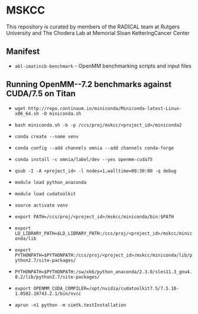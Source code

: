 # MSKCC

This repository is curated by members of the RADICAL team at Rutgers University and The Chodera Lab at Memorial Sloan KetteringCancer Center 

## Manifest

* `abl-imatinib-benchmark` - OpenMM benchmarking scripts and input files

## Running OpenMM--7.2 benchmarks against CUDA/7.5 on Titan 

* `wget http://repo.continuum.io/miniconda/Miniconda-latest-Linux-x86_64.sh -O miniconda.sh`
* `bash miniconda.sh -b -p /ccs/proj/mskcc/<project_id>/miniconda2`
* `conda create --name venv`
* `conda config --add channels omnia --add channels conda-forge`
* `conda install -c omnia/label/dev --yes openmm-cuda75`

* `qsub -I -A <project_id> -l nodes=1,walltime=00:30:00 -q debug`

* `module load python_anaconda`
* `module load cudatoolkit`
* `source activate venv`

* `export PATH=/ccs/proj/<project_id>/mskcc/miniconda/bin:$PATH`
* `export LD_LIBRARY_PATH=$LD_LIBRARY_PATH:/ccs/proj/<project_id>/mskcc/miniconda/lib`
* `export PYTHONPATH=$PYTHONPATH:/ccs/proj/<project_id>/mskcc/miniconda/lib/python2.7/site-packages/`
* `PYTHONPATH=$PYTHONPATH:/sw/xk6/python_anaconda/2.3.0/sles11.3_gnu4.8.2/lib/python2.7/site-packages/`
* `export OPENMM_CUDA_COMPILER=/opt/nvidia/cudatoolkit7.5/7.5.18-1.0502.10743.2.1/bin/nvcc`

* `aprun -n1 python -m simtk.testInstallation`
